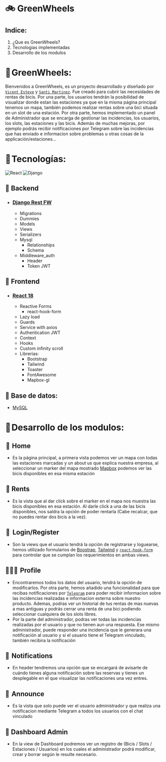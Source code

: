 # 🚲 GreenWheels

## Indice:

1. ¿Que es GreenWheels?
2. Tecnologias implementadas
3. Desarrollo de los modulos

# 🔹 GreenWheels:  

Bienvenidos a GreenWheels, es un proyecto desarrollado y diseñado por [`Vicent Esteve`](https://github.com/Vicent29) y [`Santi Martinez`](https://github.com/santimaal). Fue creado para cubrir las necesidades de rentas de bicis. Por una parte, los usuarios tendrán la posibilidad de visualizar donde estan las estaciones ya que en la misma página principal tenemos un mapa, también podemos realizar rentas sobre una bici situada en un slot de una estación. Por otra parte, hemos implementado un panel de Administrador que se encarga de gestionar las incidencias, los usuarios, los slots, las estaciones y las bicis. Además de muchas mejoras, por ejemplo podrás recibir notificaciones por Telegram sobre las incidencias que has enviado e informacion sobre problemas u otras cosas de la applicación/estaciones...

# 🔹 Tecnologías:

<img src="https://img.shields.io/badge/React-20232A?style=for-the-badge&logo=react&logoColor=61DAFB"
                 alt="React" />
<img src="https://img.shields.io/badge/Django-092E20?style=for-the-badge&logo=django&logoColor=green"
                alt="Django" />

## 🔸 Backend

- ### [Django Rest FW](https://www.django-rest-framework.org) 

  - Migrations
  - Dummies
  - Models
  - Views
  - Serializers
  - Mysql
    - Relationships
    - Schema
  - Middleware_auth
    - Header
    - Token JWT

## 🔸 Frontend

- ### [React 18](https://es.reactjs.org)
  
  - Reactive Forms
    - react-hook-form
  - Lazy load
  - Guards
  - Service with axios
  - Authentication JWT
  - Context
  - Hooks
  - Custom infinity scroll
  - Librerias:
    - Bootstrap
    - Tailwind
    - Toaster
    - FontAwesome
    - Mapbox-gl
    

## 🔸 Base de datos:

  - [MySQL](https://www.mysql.com/)

# 🔹 Desarrollo de los modulos:  

##  📌  Home
  - Es la página principal, a primera vista podemos ver un mapa con todas las estaciones marcadas y un about us que explica nuestra empresa, al seleccionar un marker del mapa mostrado [Mapbox](https://www.mapbox.com) podemos ver las bicis disponibles en esa misma estación
##  📝  Rents
  - Es la vista que al dar click sobre el marker en el mapa nos muestra las bicis disponibles en esa estación. Al darle click a una de las bicis disponibles, nos saldra la opción de poder rentarla (Cabe recalcar, que no puedes rentar dos bicis a la vez).
##  🔑   Login/Register
- Son la views que el usuario tendrá la opción de registrarse y loguearse, hemos utilizado formularios de [Boostrap](https://getbootstrap.com), [Tailwind](https://tailwindcss.com) y  [`react-hook-form`](https://react-hook-form.com) para controlar que se cumplan los requerimientos en ambas views.
## 👨🏼‍🦱  Profile
-  Encontraremos todos los datos del usuario, tendrá la opción de modificarlos. Por otra parte, hemos añadido una funcionalidad para que recibas notificaciones por [`Telegram`](https://core.telegram.org/bots/api) para poder recibir informacion sobre las incidencias realizadas e informacion externa sobre nuestro producto. Ademas, podras ver un historial de tus rentas de mas nuevas a mas antiguas y podrás cerrar una renta de una bici podiendo seleccionar cualquiera de los slots libres.
- Por la parte del administrador, podras ver todas las incidencias realizadas por el usuario y que no tienen aun una respuesta. Ese mismo administrador, puede responder una incidencia que le generara una notificación al usuario y si el usuario tiene el Telegram vinculado, también recibira la notificación

## 📩  Notifications
- En header tendremos una opción que se encargará de avisarte de cuándo tienes alguna notificación sobre las reservas y tienes un desplegable en el que visualizar las notificaciones una vez entres.

## 💭  Announce
- Es la vista que solo puede ver el usuario administrador y que realiza una notificacion mediante Telegram a todos los usuarios con el chat vinculado

## 📎 Dashboard Admin
- En la view de Dashboard podremos ver un registro de (Bicis / Slots / Estaciones / Usuarios) en los cuales el administrador podrá modificar, crear y borrar según le resulte necesario.
